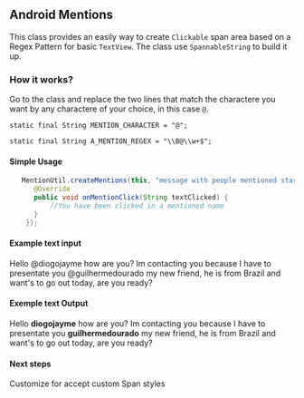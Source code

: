 ## Android Mentions

This class provides an easily way to create `Clickable` span area based on a Regex Pattern for basic `TextView`. The class use `SpannableString` to build it up. 

### How it works?

Go to the class and replace the two lines that match the charactere you want by any charactere of your choice, 
in this case `@`.

`static final String MENTION_CHARACTER = "@";`

`static final String A_MENTION_REGEX = "\\B@\\w+$";`

#### Simple Usage

```java
   MentionUtil.createMentions(this, "message with people mentioned starting with the character @", textView, new MentionUtil.OnMentionClickListener() {
      @Override
      public void onMentionClick(String textClicked) {
          //You have been clicked in a mentioned name
      }
    });
```

#### Example text input

Hello @diogojayme how are you? Im contacting you because I have to presentate you @guilhermedourado my new friend, he is from Brazil and want's to go out today, are you ready?

#### Exemple text Output

Hello **diogojayme** how are you? Im contacting you because I have to presentate you **guilhermedourado** my new friend, he is from Brazil and want's to go out today, are you ready?

#### Next steps

Customize for accept custom Span styles
